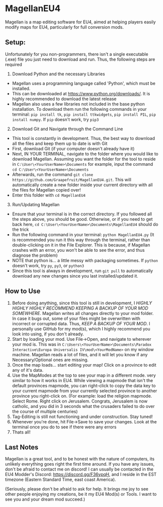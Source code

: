 # MagellanEU4 
Magellan is a map editing software for EU4, aimed at helping players easily modify maps for EU4, particularly for full conversion mods.

## Setup:

Unfortunately for you non-programmers, there isn't a single executable (.exe) file you just need to download and run. Thus, the following steps are required

1. Download Python and the necessary Libraries

- Magellan uses a programming language called 'Python', which must be installed.
- This can be downloaded at https://www.python.org/downloads/. It is highly recommended to download the latest release
- Magellan also uses a few libraries not included in the base python installation. To download them run the following commands in your terminal: `pip install tk`, `pip install ttkwidgets`, `pip install PIL`, `pip install numpy`. If `pip` doesn't work, try `pip3`

2. Download Git and Navigate through the Command Line

- This tool is constantly in development. Thus, the best way to download all the files and keep them up to date is with Git
- First, download Git (if your computer doesn't already have it)
- Next, IN YOUR TERMINAL, navigate to the folder where you would like to download Magellan. Assuming you want the folder for the tool to reside in `C:\User\<YourUserName>\Documents` for example, input the command `cd C:\User\<YourUserName>\Documents`
- Afterwards, run the command `git clone https://github.com/Graapefruit/MagellanEU4.git`. This will automatically create a new folder inside your current directory with all the files for Magellan copied over!
- Enter this folder with `cd MagellanEU4`

3. Run/Updating Magellan

- Ensure that your terminal is in the correct directory. If you followed all the steps above, you should be good. Otherwise, or if you need to get back here, `cd C:\User\<YourUserName>\Documents\MagellanEU4` should do the trick
- Run the following command in your terminal: `python MagellanEU4.py` (It is recommended you run it this way through the terminal, rather than double-clicking on it in the File Explorer. This is because, if Magellan crashes with an error, you won't be able to see the error, and thus diagnose the problem)
- NOTE that python is... a little messy with packaging sometimes. If `python` doesn't work, try `py`, `py3`, or `python3`
- Since this tool is always in development, run `git pull` to automatically download any new changes since you last installed/updated it. 

## How to Use

1. Before doing anything, since this tool is still in development, I *HIGHLY HIGHLY HIGHLY RECOMMEND KEEPING A BACKUP OF YOUR MOD SOMEWHERE*. Magellan writes all changes directly to your mod folder. In case it bugs out, some of your files might be overwritten with incorrect or corrupted data. Thus, *KEEP A BACKUP OF YOUR MOD*. I personally use GitHub for my mod(s), which I highly recommend you look into using, if you don't already.
1. Start by loading your mod. Use File->Open, and navigate to wherever your mod is. This was in `C:\Users\<YourUserName>\Documents\Paradox Interactive\Europa Universalis IV\mod\<YourModName>` on my window machine. Magellan reads a lot of files, and it will let you know if any Necessary/Optional ones are missing.
2. Once the map loads... start editing your map! Click on a province to edit any of it's data. 
3. Use the MapModes at the top to see your map in a different mode. very similar to how it works in EU4. While viewing a mapmode that isn't the default provinces mapmode, you can right-click to copy the data key to your current mapmode from your currently selected province to another province you right-click on. (For example: load the religion mapmode. Select Rome. Right click on Jerusalem. Congrats, Jerusalem is now catholic, and you did in 3 seconds what the crusaders failed to do over the course of multiple centuries)
4. Tag-Editing is still not functioning and under construction. Stay tuned!
5. Whenever you're done, hit File->Save to save your changes. Look at the terminal once you do to see if there were any errors
6. Thats all!

## Last Notes

Magellan is a great tool, and to be honest with the nature of computers, its unlikely everything goes right the first time around. If you have any issues, don't be afraid to contact me on discord! I can usually be contacted in the EU4 Modder's Discord: https://discord.gg/F36vpqH, and I reside in the EST timezone (Eastern Standard Time, east coast America).

(Seriously, please don't be afraid to ask for help. It brings me joy to see other people enjoying my creations, be it my EU4 Mod(s) or Tools. I want to see you and your dream mod succeed.)

